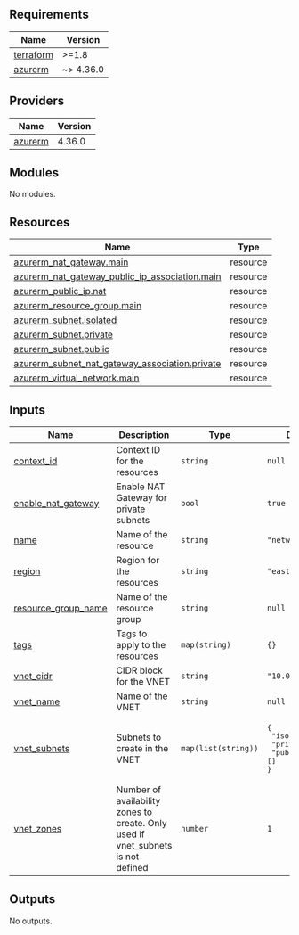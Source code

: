 <!-- BEGIN_TF_DOCS -->
## Requirements

| Name | Version |
|------|---------|
| <a name="requirement_terraform"></a> [terraform](#requirement\_terraform) | >=1.8 |
| <a name="requirement_azurerm"></a> [azurerm](#requirement\_azurerm) | ~> 4.36.0 |

## Providers

| Name | Version |
|------|---------|
| <a name="provider_azurerm"></a> [azurerm](#provider\_azurerm) | 4.36.0 |

## Modules

No modules.

## Resources

| Name | Type |
|------|------|
| [azurerm_nat_gateway.main](https://registry.terraform.io/providers/hashicorp/azurerm/latest/docs/resources/nat_gateway) | resource |
| [azurerm_nat_gateway_public_ip_association.main](https://registry.terraform.io/providers/hashicorp/azurerm/latest/docs/resources/nat_gateway_public_ip_association) | resource |
| [azurerm_public_ip.nat](https://registry.terraform.io/providers/hashicorp/azurerm/latest/docs/resources/public_ip) | resource |
| [azurerm_resource_group.main](https://registry.terraform.io/providers/hashicorp/azurerm/latest/docs/resources/resource_group) | resource |
| [azurerm_subnet.isolated](https://registry.terraform.io/providers/hashicorp/azurerm/latest/docs/resources/subnet) | resource |
| [azurerm_subnet.private](https://registry.terraform.io/providers/hashicorp/azurerm/latest/docs/resources/subnet) | resource |
| [azurerm_subnet.public](https://registry.terraform.io/providers/hashicorp/azurerm/latest/docs/resources/subnet) | resource |
| [azurerm_subnet_nat_gateway_association.private](https://registry.terraform.io/providers/hashicorp/azurerm/latest/docs/resources/subnet_nat_gateway_association) | resource |
| [azurerm_virtual_network.main](https://registry.terraform.io/providers/hashicorp/azurerm/latest/docs/resources/virtual_network) | resource |

## Inputs

| Name | Description | Type | Default | Required |
|------|-------------|------|---------|:--------:|
| <a name="input_context_id"></a> [context\_id](#input\_context\_id) | Context ID for the resources | `string` | `null` | no |
| <a name="input_enable_nat_gateway"></a> [enable\_nat\_gateway](#input\_enable\_nat\_gateway) | Enable NAT Gateway for private subnets | `bool` | `true` | no |
| <a name="input_name"></a> [name](#input\_name) | Name of the resource | `string` | `"network"` | no |
| <a name="input_region"></a> [region](#input\_region) | Region for the resources | `string` | `"eastus"` | no |
| <a name="input_resource_group_name"></a> [resource\_group\_name](#input\_resource\_group\_name) | Name of the resource group | `string` | `null` | no |
| <a name="input_tags"></a> [tags](#input\_tags) | Tags to apply to the resources | `map(string)` | `{}` | no |
| <a name="input_vnet_cidr"></a> [vnet\_cidr](#input\_vnet\_cidr) | CIDR block for the VNET | `string` | `"10.0.0.0/16"` | no |
| <a name="input_vnet_name"></a> [vnet\_name](#input\_vnet\_name) | Name of the VNET | `string` | `null` | no |
| <a name="input_vnet_subnets"></a> [vnet\_subnets](#input\_vnet\_subnets) | Subnets to create in the VNET | `map(list(string))` | <pre>{<br/>  "isolated": [],<br/>  "private": [],<br/>  "public": []<br/>}</pre> | no |
| <a name="input_vnet_zones"></a> [vnet\_zones](#input\_vnet\_zones) | Number of availability zones to create. Only used if vnet\_subnets is not defined | `number` | `1` | no |

## Outputs

No outputs.
<!-- END_TF_DOCS -->
